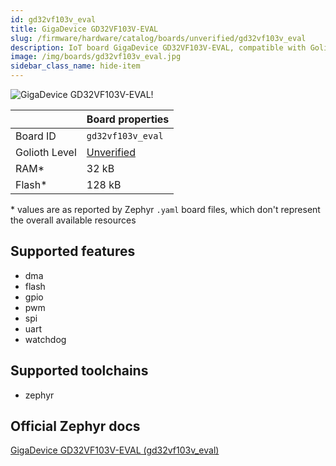 ```yaml
---
id: gd32vf103v_eval
title: GigaDevice GD32VF103V-EVAL
slug: /firmware/hardware/catalog/boards/unverified/gd32vf103v_eval
description: IoT board GigaDevice GD32VF103V-EVAL, compatible with Golioth at unverified level.
image: /img/boards/gd32vf103v_eval.jpg
sidebar_class_name: hide-item
---
```


[//]: # (This is an auto-generated file, do not edit! Changes to it will be lost upon re-generation)

![GigaDevice GD32VF103V-EVAL!](/img/boards/gd32vf103v_eval.jpg "GigaDevice GD32VF103V-EVAL")

|                | Board properties     |
| -------------  | -------------------- |
| Board ID       | `gd32vf103v_eval` |
| Golioth Level  | [Unverified](/firmware/hardware#unverified-boards) |
| RAM*           | 32 kB |
| Flash*         | 128 kB |

\* values are as reported by Zephyr `.yaml` board files, which don't represent the overall available resources



## Supported features

* dma
* flash
* gpio
* pwm
* spi
* uart
* watchdog

## Supported toolchains

* zephyr

## Official Zephyr docs

[GigaDevice GD32VF103V-EVAL (gd32vf103v_eval)](https://docs.zephyrproject.org/latest/boards/gd/gd32vf103v_eval/doc/index.html)
